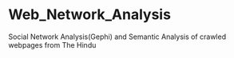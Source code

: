 # Web_Network_Analysis
Social Network Analysis(Gephi) and Semantic Analysis of crawled webpages from The Hindu
